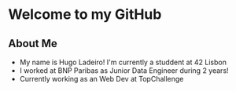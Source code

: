# Welcome to my GitHub

## About Me
* My name is Hugo Ladeiro! I'm currently a studdent at 42 Lisbon
* I worked at BNP Paribas as Junior Data Engineer during 2 years!
* Currently working as an Web Dev at TopChallenge
